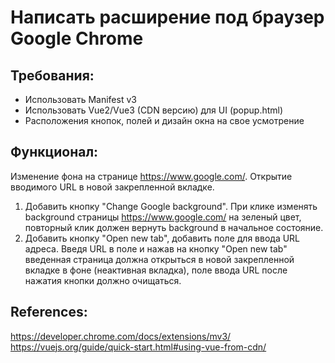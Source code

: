 # Написать расширение под браузер Google Chrome

## Требования:
- Использовать Manifest v3
- Использовать Vue2/Vue3 (CDN версию) для UI (popup.html)
- Расположения кнопок, полей и дизайн окна на свое усмотрение

## Функционал:
Изменение фона на странице https://www.google.com/. Открытие вводимого URL в 
новой закрепленной вкладке.
1. Добавить кнопку "Change Google background". При клике изменять background 
страницы https://www.google.com/ на зеленый цвет, повторный клик должен 
вернуть background в начальное состояние.
2. Добавить кнопку "Open new tab", добавить поле для ввода URL адреса. Введя URL в 
поле и нажав на кнопку "Open new tab" введенная страница должна открыться в 
новой закрепленной вкладке в фоне (неактивная вкладка), поле ввода URL после 
нажатия кнопки должно очищаться.

## References:
https://developer.chrome.com/docs/extensions/mv3/
https://vuejs.org/guide/quick-start.html#using-vue-from-cdn/
